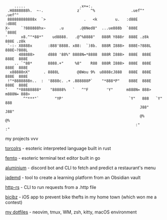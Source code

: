 ```
    .....                        .x+=:.                                       
 .H8888888h.  ~-.               z`    ^%                .uef^"      .uef^"    
 888888888888x  `>                 .   <k        u.   :d88E       :d88E       
X~     `?888888hx~      .u       .@8Ned8"  ...ue888b  `888E       `888E       
'      x8.^"*88*"    ud8888.   .@^%8888"   888R Y888r  888E .z8k   888E .z8k  
 `-:- X8888x       :888'8888. x88:  `)8b.  888R I888>  888E~?888L  888E~?888L 
      488888>      d888 '88%" 8888N=*8888  888R I888>  888E  888E  888E  888E 
    .. `"88*       8888.+"     %8"    R88  888R I888>  888E  888E  888E  888E 
  x88888nX"      . 8888L        @8Wou 9%  u8888cJ888   888E  888E  888E  888E 
 !"*8888888n..  :  '8888c. .+ .888888P`    "*888*P"    888E  888E  888E  888E 
'    "*88888888*    "88888%   `   ^"F        'Y"      m888N= 888> m888N= 888> 
        ^"***"`       "YP'                             `Y"   888   `Y"   888  
                                                            J88"        J88"  
                                                            @%          @%    
                                                          :"          :"
```
my projects vvv

[torcolrs](https://github.com/Tesohh/torcolrs) - esoteric interpreted language built in rust

[femto](https://github.com/Tesohh/femto) - esoteric terminal text editor built in go

[aluminium](https://github.com/Tesohh/aluminium) - discord bot and CLI to fetch and predict a restaurant's menu

[jademd](https://github.com/Tesohh/jademd) - tool to create a learning platform from an Obsidian vault

[http-rs](https://github.com/Tesohh/http-rs) - CLI to run requests from a .http file

[bicibz](https://github.com/Tesohh/bicibz) - iOS app to prevent bike thefts in my home town (which won me a contest)

[my dotfiles](https://github.com/Tesohh/dotfiles) - neovim, tmux, WM, zsh, kitty, macOS environment
